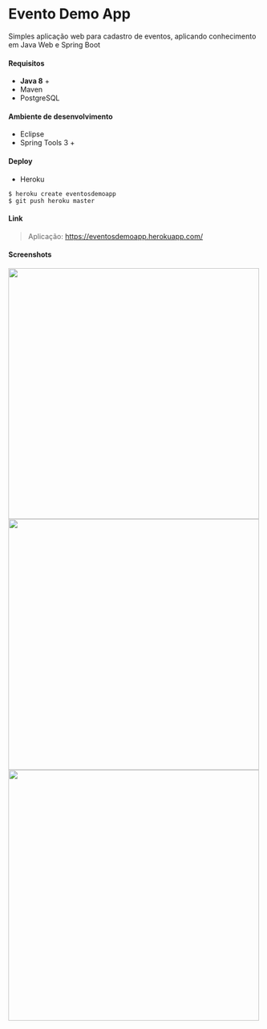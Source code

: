 # Evento Demo App
Simples aplicação web para cadastro de eventos, aplicando conhecimento em Java Web e Spring Boot

#### Requisitos
- **Java 8** + 
- Maven
- PostgreSQL

#### Ambiente de desenvolvimento
- Eclipse
- Spring Tools 3 +

#### Deploy
- Heroku

```
$ heroku create eventosdemoapp
$ git push heroku master
```

#### Link
> Aplicação: https://eventosdemoapp.herokuapp.com/

#### Screenshots
<img src="https://github.com/cleefsouza/evento-demoApp/blob/master/screenshots/index.PNG" width="500px"/><br/>
<img src="https://github.com/cleefsouza/evento-demoApp/blob/master/screenshots/event-list.PNG" width="500px"/><br/>
<img src="https://github.com/cleefsouza/evento-demoApp/blob/master/screenshots/details-event.PNG" width="500px"/>
